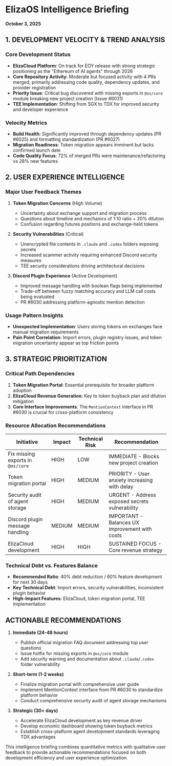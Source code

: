 # ElizaOS Intelligence Briefing
**October 3, 2025**

## 1. DEVELOPMENT VELOCITY & TREND ANALYSIS

### Core Development Status
- **ElizaCloud Platform**: On track for EOY release with strong strategic positioning as the "Ethereum of AI agents" through 2026
- **Core Repository Activity**: Moderate but focused activity with 4 PRs merged, primarily addressing code quality, dependency updates, and provider registration
- **Priority Issue**: Critical bug discovered with missing exports in `@os/core` module breaking new project creation (Issue #6031)
- **TEE Implementation**: Shifting from SGX to TDX for improved security and developer experience

### Velocity Metrics
- **Build Health**: Significantly improved through dependency updates (PR #6025) and formatting standardization (PR #6027)
- **Migration Readiness**: Token migration appears imminent but lacks confirmed launch date
- **Code Quality Focus**: 72% of merged PRs were maintenance/refactoring vs 28% new features

## 2. USER EXPERIENCE INTELLIGENCE

### Major User Feedback Themes
1. **Token Migration Concerns** (High Volume)
   - Uncertainty about exchange support and migration process
   - Questions about timeline and mechanics of 1:10 ratio + 20% dilution
   - Confusion regarding futures positions and exchange-held tokens

2. **Security Vulnerabilities** (Critical)
   - Unencrypted file contents in `.claude` and `.codex` folders exposing secrets
   - Increased scammer activity requiring enhanced Discord security measures
   - TEE security considerations driving architectural decisions

3. **Discord Plugin Experience** (Active Development)
   - Improved message handling with boolean flags being implemented
   - Trade-off between fuzzy matching accuracy and LLM call costs being evaluated
   - PR #6030 addressing platform-agnostic mention detection

### Usage Pattern Insights
- **Unexpected Implementation**: Users storing tokens on exchanges face manual migration requirements
- **Pain Point Correlation**: Import errors, plugin registry issues, and token migration uncertainty appear as top friction points

## 3. STRATEGIC PRIORITIZATION

### Critical Path Dependencies
1. **Token Migration Portal**: Essential prerequisite for broader platform adoption
2. **ElizaCloud Revenue Generation**: Key to token buyback plan and dilution mitigation
3. **Core Interface Improvements**: The `MentionContext` interface in PR #6030 is crucial for cross-platform consistency

### Resource Allocation Recommendations

| Initiative | Impact | Technical Risk | Recommendation |
|------------|--------|----------------|----------------|
| Fix missing exports in `@os/core` | HIGH | LOW | IMMEDIATE - Blocks new project creation |
| Token migration portal | HIGH | MEDIUM | PRIORITY - User anxiety increasing with delay |
| Security audit of agent storage | HIGH | MEDIUM | URGENT - Address exposed secrets vulnerability |
| Discord plugin message handling | MEDIUM | MEDIUM | IMPORTANT - Balances UX improvement with costs |
| ElizaCloud development | HIGH | HIGH | SUSTAINED FOCUS - Core revenue strategy |

### Technical Debt vs. Features Balance
- **Recommended Ratio**: 40% debt reduction / 60% feature development for next 30 days
- **Key Technical Debt**: Import errors, security vulnerabilities, inconsistent plugin behavior
- **High-Impact Features**: ElizaCloud, token migration portal, TEE implementation

## ACTIONABLE RECOMMENDATIONS

1. **Immediate (24-48 hours)**
   - Publish official migration FAQ document addressing top user questions
   - Issue hotfix for missing exports in `@os/core` module
   - Add security warning and documentation about `.claude`/`.codex` folder vulnerability

2. **Short-term (1-2 weeks)**
   - Finalize migration portal with comprehensive user guide
   - Implement MentionContext interface from PR #6030 to standardize platform behavior
   - Conduct comprehensive security audit of agent storage mechanisms

3. **Strategic (30+ days)**
   - Accelerate ElizaCloud development as key revenue driver
   - Develop economic dashboard showing token buyback metrics
   - Establish cross-platform agent development standards leveraging TDX advantages

This intelligence briefing combines quantitative metrics with qualitative user feedback to provide actionable recommendations focused on both development efficiency and user experience optimization.